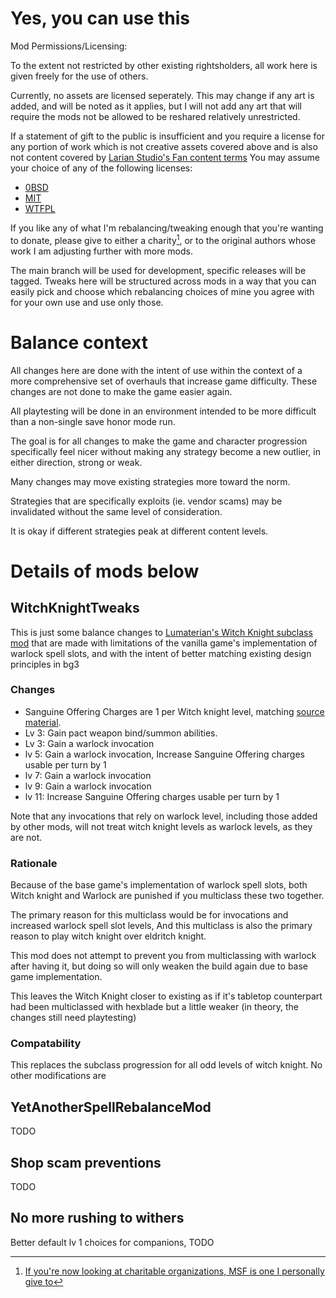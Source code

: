 # Yes, you can use this

Mod Permissions/Licensing:

To the extent not restricted by other existing rightsholders, all work here is
given freely for the use of others.

Currently, no assets are licensed seperately.
This may change if any art is added, and will be noted as it applies, but I will not add
any art that will require the mods not be allowed to be reshared relatively unrestricted.

If a statement of gift to the public is insufficient and
you require a license for any portion of work which is not creative assets covered above
and is also not content covered by
[Larian Studio's Fan content terms](https://baldursgate3.game/bg3-fan-content-terms/)
You may assume your choice of any of the following licenses:

- [0BSD](https://spdx.org/licenses/0BSD.html)
- [MIT](https://spdx.org/licenses/MIT.html)
- [WTFPL](https://spdx.org/licenses/WTFPL.html)


If you like any of what I'm rebalancing/tweaking enough that you're wanting to donate,
please give to either a charity[^1], or to the original authors whose work
I am adjusting further with more mods.

The main branch will be used for development, specific releases will be tagged.
Tweaks here will be structured across mods in a way that you can easily pick and
choose which rebalancing choices of mine you agree with for your own use and use
only those.

# Balance context

All changes here are done with the intent of use within the context of a
more comprehensive set of overhauls that increase game difficulty.
These changes are not done to make the game easier again.

All playtesting will be done in an environment intended to be more difficult
than a non-single save honor mode run.

The goal is for all changes to make the game and character progression
specifically feel nicer without making any strategy become a new outlier,
in either direction, strong or weak.

Many changes may move existing strategies more toward the norm.

Strategies that are specifically exploits (ie. vendor scams) may be invalidated without
the same level of consideration.

It is okay if different strategies peak at different content levels.


# Details of mods below


## WitchKnightTweaks

This is just some balance changes to
[Lumaterian's Witch Knight subclass mod](https://www.nexusmods.com/baldursgate3/mods/7984)
that are made with limitations of the vanilla game's implementation of warlock spell slots,
and with the intent of better matching existing design principles in bg3

### Changes

- Sanguine Offering Charges are 1 per Witch knight level,
  matching [source material](https://www.gmbinder.com/share/-M0i_wbRAX8qAz1OIjbF).
- Lv 3: Gain pact weapon bind/summon abilities.
- Lv 3: Gain a warlock invocation
- lv 5: Gain a warlock invocation, Increase Sanguine Offering charges usable per turn by 1
- lv 7: Gain a warlock invocation
- lv 9: Gain a warlock invocation
- lv 11: Increase Sanguine Offering charges usable per turn by 1

Note that any invocations that rely on warlock level, including those added by other mods,
will not treat witch knight levels as warlock levels, as they are not.

### Rationale

Because of the base game's implementation of warlock spell slots,
both Witch knight and Warlock are punished if you multiclass these two together.

The primary reason for this multiclass would be for invocations and increased
warlock spell slot levels, And this multiclass is also the primary reason
to play witch knight over eldritch knight.

This mod does not attempt to prevent you from multiclassing with warlock after having it,
but doing so will only weaken the build again due to base game implementation.

This leaves the Witch Knight closer to existing as if it's tabletop counterpart
had been multiclassed with hexblade but a little weaker
(in theory, the changes still need playtesting)

### Compatability

This replaces the subclass progression for all odd levels of witch knight.
No other modifications are



## YetAnotherSpellRebalanceMod

TODO

## Shop scam preventions

TODO

## No more rushing to withers

Better default lv 1 choices for companions, TODO


[^1]: [If you're now looking at charitable organizations, MSF is one I personally give to](https://www.msf.org)